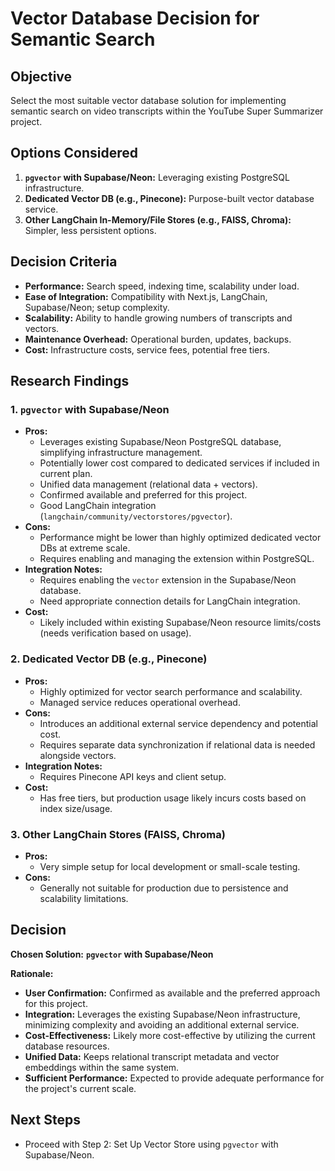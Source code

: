# Vector Database Decision for Semantic Search

## Objective
Select the most suitable vector database solution for implementing semantic search on video transcripts within the YouTube Super Summarizer project.

## Options Considered
1.  **`pgvector` with Supabase/Neon:** Leveraging existing PostgreSQL infrastructure.
2.  **Dedicated Vector DB (e.g., Pinecone):** Purpose-built vector database service.
3.  **Other LangChain In-Memory/File Stores (e.g., FAISS, Chroma):** Simpler, less persistent options.

## Decision Criteria
-   **Performance:** Search speed, indexing time, scalability under load.
-   **Ease of Integration:** Compatibility with Next.js, LangChain, Supabase/Neon; setup complexity.
-   **Scalability:** Ability to handle growing numbers of transcripts and vectors.
-   **Maintenance Overhead:** Operational burden, updates, backups.
-   **Cost:** Infrastructure costs, service fees, potential free tiers.

## Research Findings

### 1. `pgvector` with Supabase/Neon
-   **Pros:**
    -   Leverages existing Supabase/Neon PostgreSQL database, simplifying infrastructure management.
    -   Potentially lower cost compared to dedicated services if included in current plan.
    -   Unified data management (relational data + vectors).
    -   Confirmed available and preferred for this project.
    -   Good LangChain integration (`langchain/community/vectorstores/pgvector`).
-   **Cons:**
    -   Performance might be lower than highly optimized dedicated vector DBs at extreme scale.
    -   Requires enabling and managing the extension within PostgreSQL.
-   **Integration Notes:**
    -   Requires enabling the `vector` extension in the Supabase/Neon database.
    -   Need appropriate connection details for LangChain integration.
-   **Cost:**
    -   Likely included within existing Supabase/Neon resource limits/costs (needs verification based on usage).

### 2. Dedicated Vector DB (e.g., Pinecone)
-   **Pros:**
    -   Highly optimized for vector search performance and scalability.
    -   Managed service reduces operational overhead.
-   **Cons:**
    -   Introduces an additional external service dependency and potential cost.
    -   Requires separate data synchronization if relational data is needed alongside vectors.
-   **Integration Notes:**
    -   Requires Pinecone API keys and client setup.
-   **Cost:**
    -   Has free tiers, but production usage likely incurs costs based on index size/usage.

### 3. Other LangChain Stores (FAISS, Chroma)
-   **Pros:**
    -   Very simple setup for local development or small-scale testing.
-   **Cons:**
    -   Generally not suitable for production due to persistence and scalability limitations.

## Decision
**Chosen Solution:** **`pgvector` with Supabase/Neon**

**Rationale:**
-   **User Confirmation:** Confirmed as available and the preferred approach for this project.
-   **Integration:** Leverages the existing Supabase/Neon infrastructure, minimizing complexity and avoiding an additional external service.
-   **Cost-Effectiveness:** Likely more cost-effective by utilizing the current database resources.
-   **Unified Data:** Keeps relational transcript metadata and vector embeddings within the same system.
-   **Sufficient Performance:** Expected to provide adequate performance for the project's current scale.

## Next Steps
- Proceed with Step 2: Set Up Vector Store using `pgvector` with Supabase/Neon.
